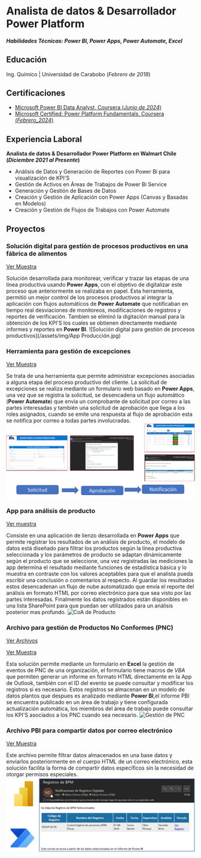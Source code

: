 # Analista de datos & Desarrollador Power Platform          

##### Habilidades Técnicas: Power BI, Power Apps, Power Automate, Excel

## Educación
Ing. Químico | Universidad de Carabobo (_Febrero de 2018_)

## Certificaciones
- [Microsoft Power BI Data Analyst, Coursera (_Junio de 2024_)](https://coursera.org/verify/professional-cert/Z6MNMYPZKJMQ)
- [Microsoft Certified: Power Platform Fundamentals,  Coursera (_Febrero_2024_)](https://coursera.org/verify/DBJ64MPY2J5T)

## Experiencia Laboral
**Analista de datos & Desarrollador Power Platform en Walmart Chile (_Diciembre 2021 al Presente_)**
- Análisis de Datos y Generación de Reportes con Power Bi para visualización de KPI'S
- Gestión de Activos en Áreas de Trabajos de Power Bi Service
- Generación y Gestión de Bases de Datos
- Creación y Gestión de Aplicación con Power Apps (Canvas y Basadas en Modelos)
- Creación y Gestión de Flujos de Trabajos con Power Automate

## Proyectos
### Solución digital para gestión de procesos productivos en una fábrica de alimentos
[Ver Muestra](https://youtu.be/hXp16OyOjEc)

Solución desarrollada para monitorear, verificar y trazar  las etapas de una línea productiva usando **Power Apps**, con el objetivo de digitalizar este proceso que anteriormente se realizaba en papel. Esta herramienta, permitió un mejor control de los procesos productivos al integrar la aplicación con flujos automáticos de **Power Automate** que notificaban en tiempo real desviaciones de monitoreos, modificaciones de registros y reportes de verificación. Tambien se eliminó la digitación manual para la obtención de los KPI'S los cuales se obtienen directamente mediante informes y reportes en **Power BI**.
![Solución digital para gestión de procesos productivos](/assets/img/App Producción.jpg)

### Herramienta para gestión de excepciones
[Ver Muestra](https://youtu.be/-wixUv334Uw)

Se trata de una herramienta que permite administrar excepciones asociadas a alguna etapa del proceso productivo del cliente. La solicitud de excepciones se realiza mediante un formulario web basado en **Power Apps**, una vez que se registra la solicitud, se desencadena un flujo automático (**Power Automate**)  que envia un comprobante de solicitud por correo a las partes interesadas y también una solicitud de aprobación que llega a los roles asignados, cuando se emite una respuesta al flujo de aprobación esta se notifica por correo a todas partes involucradas.
![Gestion de excepciones](assets/img/Excepciones.jpg)

### App para análisis de producto
[Ver muestra](https://youtu.be/2FYGTEuBKx0)

Consiste en una aplicación de lienzo desarrollada en **Power Apps** que permite registrar los resultados de un análisis de producto, el modelo de datos está diseñado para filtrar los productos según la línea productiva seleccionada y los parámetros de producto se adaptan dinámicamente según el producto que se seleccione, una vez registradas las mediciones la app determina el resultado mediante funciones de estadística básica y lo muestra en contraste con los valores aceptables para que el analista pueda escribir una conclusión o comentarios al respecto. Al guardar los resultados estos desencadenan un flujo de nube automatizado que envía el reporte del análisis en formato HTML por correo electrónico para que sea visto por las partes interesadas. Finalmente los datos registrados están disponibles en una lista SharePoint para que puedan ser utilizados para un análisis posterior mas profundo.
![CoA de Producto](/assets/img/AppAnálisisProducto.jpg)

### Archivo para gestión de Productos No Conformes (PNC)
[Ver Archivos](https://github.com/ingedsonorozco/Portafolio/tree/42105f63756e931460c11c83730b54f9ea849b94/assets/Documentos/GestionPNC)

[Ver Muestra](https://youtu.be/yngkBsDN5Gg)

Esta solución permite mediante un formulario en **Excel**  la gestión de eventos de PNC de una organización, el formulario tiene macros de *VBA* que permiten generar un informe en formato HTML directamente en la App de Outlook, también con el ID del evento se puede consultar y modificar los registros si es necesario. Estos registros se almacenan en un modelo de datos plantos que despues es analizado mediante **Power BI**,el informe PBI se encuentra publicado en un área de trabajo y tiene configurada actualización automática, los miembros del área de trabajo puede consultar los KPI'S asociados a los PNC cuando sea necesario.
![Gestión de PNC](/assets/img/Gestión_PNC.png)

### Archivo PBI para compartir datos por correo electrónico

[Ver Muestra](https://youtu.be/0jvFshSrLZk)

Este archivo permite filtrar datos almacenados en una base datos y enviarlos posteriormente en el cuerpo HTML de un  correo electrónico, esta solución facilita la forma de compartir datos específicos sin la necesidad de otorgar permisos especiales.
![Compartir Datos](assets/img/CompartirDatos.jpg)



